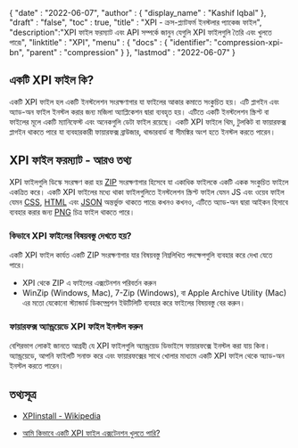 {
  "date" : "2022-06-07",
  "author" : {
    "display_name" : "Kashif Iqbal"
},
  "draft" : "false",
  "toc" : true,
  "title" : "XPI - ক্রস-প্ল্যাটফর্ম ইনস্টলার প্যাকেজ ফাইল",
  "description":"XPI ফাইল ফরম্যাট এবং API সম্পর্কে জানুন যেগুলি XPI ফাইলগুলি তৈরি এবং খুলতে পারে৷",
  "linktitle" : "XPI",
  "menu" : {
    "docs" : {
    "identifier": "compression-xpi-bn",
      "parent" : "compression"
}
},
  "lastmod" : "2022-06-07"
}

## একটি XPI ফাইল কি?

একটি XPI ফাইল হল একটি ইনস্টলেশন সংরক্ষণাগার যা ফাইলের আকার কমাতে সংকুচিত হয়। এটি প্লাগইন এবং অ্যাড-অন ফাইল ইনস্টল করার জন্য মজিলা অ্যাপ্লিকেশন দ্বারা ব্যবহৃত হয়। এটিতে একটি ইনস্টলেশন স্ক্রিপ্ট বা ফাইলের মূলে একটি ম্যানিফেস্ট এবং অনেকগুলি ডেটা ফাইল রয়েছে। একটি XPI ফাইলে থিম, টুলকিট বা ফায়ারফক্স প্লাগইন থাকতে পারে যা ব্যবহারকারী ফায়ারফক্স ব্রাউজার, থান্ডারবার্ড বা সীমঙ্কির অংশ হতে ইনস্টল করতে পারেন।

## XPI ফাইল ফরম্যাট - আরও তথ্য

XPI ফাইলগুলি ডিস্কে সংরক্ষণ করা হয় [ZIP](/compression/zip/) সংরক্ষণাগার হিসেবে যা একাধিক ফাইলকে একটি একক সংকুচিত ফাইলে একত্রিত করে। একটি XPI ফাইলের মধ্যে থাকা ফাইলগুলিতে ইনস্টলেশন স্ক্রিপ্ট ফাইল যেমন JS এবং ওয়েব ফাইল যেমন [CSS](/web/css/), [HTML](/web/html/) এবং [JSON](/web/json/) অন্তর্ভুক্ত থাকতে পারে৷ কখনও কখনও, এটিতে অ্যাড-অন দ্বারা আইকন হিসাবে ব্যবহার করার জন্য [PNG](/image/png/) চিত্র ফাইল থাকতে পারে।

### কিভাবে XPI ফাইলের বিষয়বস্তু দেখতে হয়?

একটি XPI ফাইল কার্যত একটি ZIP সংরক্ষণাগার যার বিষয়বস্তু নিম্নলিখিত পদক্ষেপগুলি ব্যবহার করে দেখা যেতে পারে।

 * XPI থেকে ZIP এ ফাইলের এক্সটেনশন পরিবর্তন করুন
 * WinZip (Windows, Mac), 7-Zip (Windows), বা Apple Archive Utility (Mac) এর মতো যেকোনো স্ট্যান্ডার্ড ডিকম্প্রেশন ইউটিলিটি ব্যবহার করে ফাইলের বিষয়বস্তু বের করুন।

### ফায়ারফক্স অ্যান্ড্রয়েডে XPI ফাইল ইনস্টল করুন

বেশিরভাগ লোকই জানতে আগ্রহী যে XPI ফাইলগুলি অ্যান্ড্রয়েড ডিভাইসে ফায়ারফক্সে ইনস্টল করা যায় কিনা। অ্যান্ড্রয়েডে, আপনি ফাইলটি সনাক্ত করে এবং ফায়ারফক্সের সাথে খোলার মাধ্যমে একটি XPI ফাইল থেকে অ্যাড-অন ইনস্টল করতে পারেন।

## তথ্যসূত্র

* [XPIinstall - Wikipedia](https://en.wikipedia.org/wiki/XPInstall)

* [আমি কিভাবে একটি XPI ফাইল এক্সটেনশন খুলতে পারি?](https://support.mozilla.org/en-US/questions/1009049)


